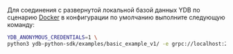 Для соединения с развернутой локальной базой данных YDB по сценарию [Docker](../../../../../quickstart.md) в конфигурации по умолчанию  выполните следующую команду:

``` bash
YDB_ANONYMOUS_CREDENTIALS=1 \
python3 ydb-python-sdk/examples/basic_example_v1/ -e grpc://localhost:2136 -d /local
```
